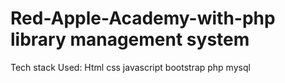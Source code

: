 # Red-Apple-Academy-with-php library management system

Tech stack Used:
Html
css
javascript
bootstrap
php
mysql
